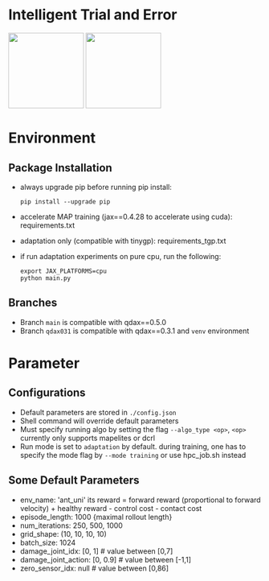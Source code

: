 # Intelligent Trial and Error
<img src="https://github.com/Will-JacKnight/qdrl-robotics/docs/images/intact_walking.gif" height="150"/>
<img src="https://github.com/Will-JacKnight/qdrl-robotics/docs/images/recovery_demo.gif" height="150"/>

# Environment
## Package Installation
- always upgrade pip before running pip install:
    ```
    pip install --upgrade pip
    ```
- accelerate MAP training (jax==0.4.28 to accelerate using cuda): requirements.txt
- adaptation only (compatible with tinygp): requirements_tgp.txt

- if run adaptation experiments on pure cpu, run the following:
    ```
    export JAX_PLATFORMS=cpu
    python main.py
    ```
## Branches
- Branch ```main``` is compatible with qdax==0.5.0
- Branch ```qdax031``` is compatible with qdax==0.3.1 and ```venv``` environment



# Parameter
## Configurations
- Default parameters are stored in ```./config.json```
- Shell command will override default parameters
- Must specify running algo by setting the flag ```--algo_type <op>```, ```<op>``` currently only supports mapelites or dcrl
- Run mode is set to ```adaptation``` by default. during training, one has to specify the mode flag by ```--mode training``` or use hpc_job.sh instead

## Some Default Parameters
- env_name: 'ant_uni' its reward = forward reward (proportional to forward velocity) + healthy reward - control cost - contact cost
- episode_length: 1000 {maximal rollout length}
- num_iterations: 250, 500, 1000
- grid_shape: (10, 10, 10, 10)
- batch_size: 1024
- damage_joint_idx: [0, 1]    # value between [0,7]
- damage_joint_action: [0, 0.9] # value between [-1,1]
- zero_sensor_idx: null # value between [0,86]
